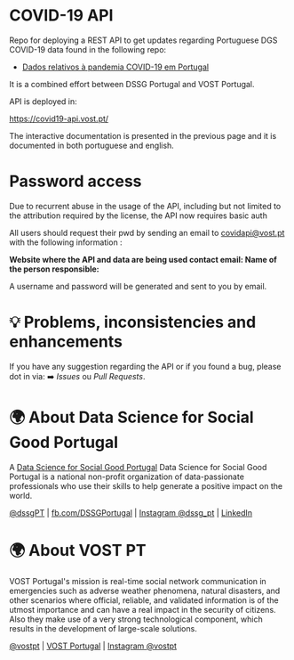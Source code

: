 # COVID-19 API

Repo for deploying a REST API to get updates regarding Portuguese DGS COVID-19 data found in the following repo:

- [Dados relativos à pandemia COVID-19 em Portugal](https://github.com/dssg-pt/covid19pt-data)

It is a combined effort between DSSG Portugal and VOST Portugal.

API is deployed in:

https://covid19-api.vost.pt/

The interactive documentation is presented in the previous page and it is documented in both portuguese and english.

# Password access

Due to recurrent abuse in the usage of the API, including but not limited to the attribution required by the license, the API now requires basic auth

All users should request their pwd by sending an email to covidapi@vost.pt with the following information :

**Website where the API and data are being used
contact email:
Name of the person responsible:**

A username and password will be generated and sent to you by email.

# 💡 Problems, inconsistencies and enhancements

If you have any suggestion regarding the API or if you found a bug, please dot in via: ➡️ _Issues_ ou _Pull Requests_.

# 🌍 About Data Science for Social Good Portugal

A [Data Science for Social Good Portugal](https://www.dssg.pt) Data Science for Social Good Portugal is a national non-profit organization of data-passionate professionals who use their skills to help generate a positive impact on the world.

[@dssgPT](https://twitter.com/dssgpt) | [fb.com/DSSGPortugal](https://www.facebook.com/DSSGPortugal/) | [Instagram @dssg_pt](www.instagram.com/dssg_pt/) | [LinkedIn](https://www.linkedin.com/company/dssg-portugal)

# 🌍 About VOST PT

VOST Portugal's mission is real-time social network communication in emergencies such as adverse weather phenomena, natural disasters, and other scenarios where official, reliable, and validated information is of the utmost importance and can have a real impact in the security of citizens. Also they make use of a very strong technological component, which results in the development of large-scale solutions.

[@vostpt](https://twitter.com/vostpt) | [VOST Portugal](https://www.facebook.com/Vostpt/) | [Instagram @vostpt](www.instagram.com/vostpt/) 
